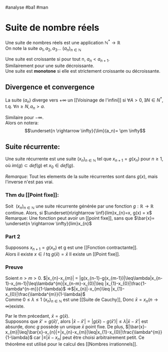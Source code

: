 #analyse #ba1 #man 
# Suite de nombre réels
Une suite de nombres réels est une application $\mathbb{N}^* \to \mathbb{R}$\
On note la suite $a_1,a_2,a_3...$ $(a_n)_{n\in\mathbb{N}}$

Une suite est croissante si pour tout n,
$a_n<a_{n+1}$.\
Similairement pour une suite décroissante.\
Une suite est __monotone__ si elle est strictement croissante ou décroissante.
## Divergence et convergence
La suite $(a_n)$ diverge vers $+ \infty$ un [[Voisinage de l'infini]] si $\forall A> 0, \exists N \in N^*$, t.q. $\forall n \geq N, a_n>a$.

Similaire pour $-\infty$.\
Alors on notera: 
$$\underset{n \rightarrow \infty}{\lim}(a_n)= \pm \infty$$


## Suite récurrente: 

Une suite récurrente est une suite $(x_{n})_{n \in \mathbb{N}}$ tel que $x_{n+1} = g(x_{n})$ pour $n\geq1$, où $im(g)\subset def(g)$ et $x_{0} \in def(g)$.

_Remarque:_ Tout les elements de la suite récurrentes sont dans $g(x)$, mais l'inverse n'est pas vrai.
### Thm du [[Point fixe]]: 
Soit $\ (x_{n})_{n \in \mathbb{N}}$ une suite récurrente générée par une fonction $g:\mathbb{R}\rightarrow \mathbb{R}$ continue. Alors, si $\underset{n\rightarrow \inf}{lim}x_{n}=x, g(x) = x$\
Remarque: Une fonction peut avoir un [[point fixe]], sans que $\bar{x}= \underset{n \rightarrow \infty}{lim}x_{n}$
### Part 2
Supposons $x_{n+1}=g(x_{n})$ et g est une [[Fonction contractante]].\
Alors il existe $x \in I$ tq $g(\bar{x}) = \bar{x}$ Il existe un [[Point fixe]].
### Preuve
Soient $n>m>0$.
$|x_{n}-x_{m}| = |g(x_{n-1}-g(x_{m-1})|\leq\lambda|x_{n-1}-x_{m-1}|\leq\lambda^{m}|x_{n-m}-x_{0}|\leq |x_{1}-x_{0}|\frac{1-\lambda^{n-m}}{1-\lambda}$
=>$|x_{n}|-x_{m}\leq |x_{1}-x_{0}|\frac{\lambda^{m}}{1-\lambda}$\
Comme $0\leq\lambda\leq1$ $(x_{n})_{n \in \mathbb{N}}$ est une [[Suite de Cauchy]], Donc $\bar{x}= x_{n}(n\to\infty)$existe.

Par le thm précedant, $\bar{x} = g(\bar{x})$.\
Supposons que $\bar{x}'= g(\bar{x})'$, alors $|\bar{x}-\bar{x}'|=|g(\bar{x})-g(\bar{x}')|\leq \lambda|\bar{x}-\bar{x}'|$
 est absurde, donc $g$ possède un unique $\bar{x}$ point fixe.
De plus, $|\bar{x}-x_{m}|\leq|\bar{x}-x_{n}|+|x_{n}-x_{m}|\leq|x_{1}-x_{0}|\frac{\lambda^{m}}{1-\lambda}$
car $|\leq|\bar{x}-x_{n}|$ peut être choisi arbitrairement petit.
Ce théorême est utilisé pour le calcul des [[Nombres irrationnels]].